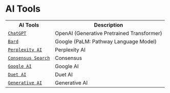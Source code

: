 # AI Tools

<!DOCTYPE html>
<html>
  <body>
    <table>
      <tr><th>AI Tools</th><th>Description</th></tr>
      <tr><td><code><a href="https://chat.openai.com/" target="_blank">ChatGPT</a></code></td><td>OpenAI (Generative Pretrained Transformer)</td></tr>
      <tr><td><code><a href="https://bard.google.com/" target="_blank">Bard</a></code></td><td>Google (PaLM: Pathway Language Model)</td></tr>
      <tr><td><code><a href="https://www.perplexity.ai/" target="_blank">Perplexity AI</a></code></td><td>Perplexity AI</td></tr>
      <tr><td><code><a href="https://consensus.app/search/" target="_blank">Consensus Search</a></code></td><td>Consensus</td></tr>
      <tr><td><code><a href="https://workspace.google.com/intl/en_in/solutions/ai/" target="_blank">Google AI</a></code></td><td>Google AI</td></tr>
      <tr><td><code><a href="https://workspace.google.com/blog/product-announcements/duet-ai" target="_blank">Duet AI</a></code></td><td>Duet AI</td></tr>
      <tr><td><code><a href="https://workspace.google.com/blog/product-announcements/generative-ai" target="_blank">Generative AI</a></code></td><td>Generative AI</td></tr>
    </table>
  </body>
</html>


